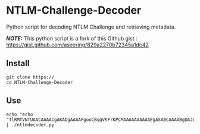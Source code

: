 # NTLM-Challenge-Decoder
Python script for decoding NTLM Challenge and retrieving metadata.

**_NOTE:_**  This python script is a fork of this Github gist : https://gist.github.com/aseering/829a2270b72345a1dc42

## Install
````
git clone https://
cd NTLM-Challenge-Decoder
````

## Use
````
echo "echo "TlRMTVNTUAACAAAACgAKADgAAAAFgooCBqqVKFrKPCMAAAAAAAAAAEgASABCAAAABgOAJQAAAA9JAEkAUwAwADEAAgAKAEkASQBTADAAMQABAAoASQBJAFMAMAAxAAQACgBJAEkAUwAwADEAAwAKAEkASQBTADAAMQAHAAgAHwMI0VPy1QEAAAAA" | ./ntlmdecoder.py
````
